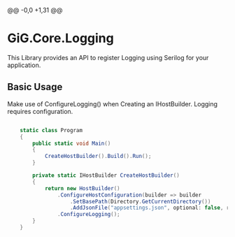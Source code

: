 ﻿@@ -0,0 +1,31 @@

# GiG.Core.Logging


This Library provides an API to register Logging using Serilog for your application.



## Basic Usage


Make use of ConfigureLogging() when Creating an IHostBuilder. Logging requires configuration.


```csharp

	static class Program
    {
        public static void Main()
        {
            CreateHostBuilder().Build().Run();
        }

        private static IHostBuilder CreateHostBuilder()
        {
            return new HostBuilder()
                .ConfigureHostConfiguration(builder => builder
                    .SetBasePath(Directory.GetCurrentDirectory())
                    .AddJsonFile("appsettings.json", optional: false, reloadOnChange: true))
                .ConfigureLogging();
        }
    }

```